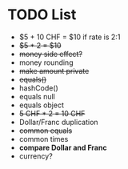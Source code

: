 # TODO List

- $5 + 10 CHF = $10 if rate is 2:1
- ~~$5 * 2 = $10~~
- ~~money side effect?~~
- money rounding
- ~~make amount private~~
- ~~equals()~~
- hashCode()
- equals null
- equals object
- ~~5 CHF * 2 = 10 CHF~~
- Dollar/Franc duplication
- ~~common equals~~
- common times
- **compare Dollar and Franc**
- currency?

